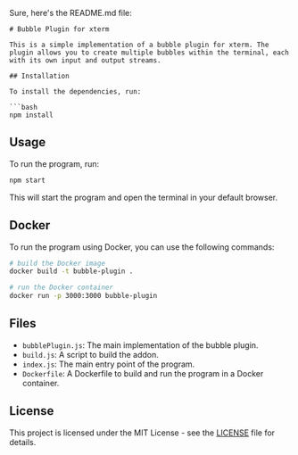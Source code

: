 Sure, here's the README.md file:

```
# Bubble Plugin for xterm

This is a simple implementation of a bubble plugin for xterm. The plugin allows you to create multiple bubbles within the terminal, each with its own input and output streams.

## Installation

To install the dependencies, run:

```bash
npm install
```

## Usage

To run the program, run:

```bash
npm start
```

This will start the program and open the terminal in your default browser.

## Docker

To run the program using Docker, you can use the following commands:

```bash
# build the Docker image
docker build -t bubble-plugin .

# run the Docker container
docker run -p 3000:3000 bubble-plugin
```

## Files

- `bubblePlugin.js`: The main implementation of the bubble plugin.
- `build.js`: A script to build the addon.
- `index.js`: The main entry point of the program.
- `Dockerfile`: A Dockerfile to build and run the program in a Docker container.

## License

This project is licensed under the MIT License - see the [LICENSE](LICENSE) file for details.
```